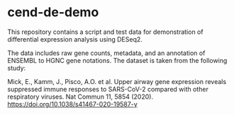 # cend-de-demo
This repository contains a script and test data for demonstration of differential expression analysis using DESeq2.

The data includes raw gene counts, metadata, and an annotation of ENSEMBL to HGNC gene notations. The dataset is taken from the following study:

Mick, E., Kamm, J., Pisco, A.O. et al. Upper airway gene expression reveals suppressed immune responses to SARS-CoV-2 compared with other respiratory viruses. Nat Commun 11, 5854 (2020). https://doi.org/10.1038/s41467-020-19587-y


